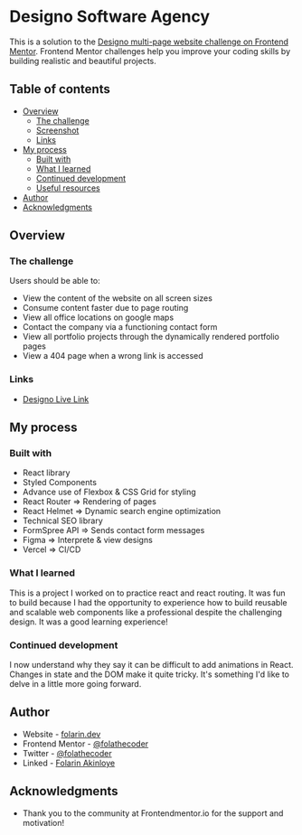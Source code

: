 # Designo Software Agency

This is a solution to the [Designo multi-page website challenge on Frontend Mentor](https://www.frontendmentor.io/challenges/designo-multipage-website-G48K6rfUT). Frontend Mentor challenges help you improve your coding skills by building realistic and beautiful projects.

## Table of contents

- [Overview](#overview)
  - [The challenge](#the-challenge)
  - [Screenshot](#screenshot)
  - [Links](#links)
- [My process](#my-process)
  - [Built with](#built-with)
  - [What I learned](#what-i-learned)
  - [Continued development](#continued-development)
  - [Useful resources](#useful-resources)
- [Author](#author)
- [Acknowledgments](#acknowledgments)

## Overview

### The challenge

Users should be able to:

- View the content of the website on all screen sizes
- Consume content faster due to page routing
- View all office locations on google maps
- Contact the company via a functioning contact form
- View all portfolio projects through the dynamically rendered portfolio pages
- View a 404 page when a wrong link is accessed

### Links

- [Designo Live Link](https://designo-software-agency.vercel.app/)

## My process

### Built with

- React library
- Styled Components
- Advance use of Flexbox & CSS Grid for styling
- React Router => Rendering of pages
- React Helmet => Dynamic search engine optimization
- Technical SEO library
- FormSpree API => Sends contact form messages
- Figma => Interprete & view designs
- Vercel => CI/CD

### What I learned

This is a project I worked on to practice react and react routing. It was fun to build because I had the opportunity to experience how to build reusable and scalable web components like a professional despite the challenging design. It was a good learning experience!

### Continued development

I now understand why they say it can be difficult to add animations in React. Changes in state and the DOM make it quite tricky. It's something I'd like to delve in a little more going forward.

## Author

- Website - [folarin.dev](https://www.folarin.dev)
- Frontend Mentor - [@folathecoder](https://www.frontendmentor.io/profile/folathecoder)
- Twitter - [@folathecoder](https://www.twitter.com/folathecoder)
- Linked - [Folarin Akinloye](https://linkedin.com/in/akinloye-folarin)

## Acknowledgments

- Thank you to the community at Frontendmentor.io for the support and motivation!